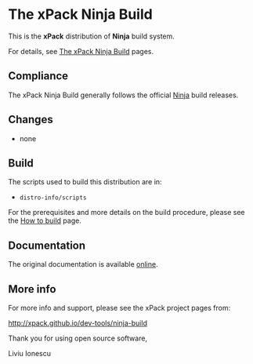 # The xPack Ninja Build

This is the **xPack** distribution of **Ninja** build system.

For details, see
[The xPack Ninja Build](https://xpack.github.io/ninja-build/) pages.

## Compliance

The xPack Ninja Build generally follows the official
[Ninja](http://ninja-build.org) build releases.

## Changes

- none

## Build

The scripts used to build this distribution are in:

- `distro-info/scripts`

For the prerequisites and more details on the build procedure, please see the
[How to build](https://github.com/xpack-dev-tools/ninja-build-xpack/blob/xpack/README-BUILD.md) page.

## Documentation

The original documentation is available
[online](https://ninja-build.org/manual.html).

## More info

For more info and support, please see the xPack project pages from:

  http://xpack.github.io/dev-tools/ninja-build

Thank you for using open source software,

Liviu Ionescu
